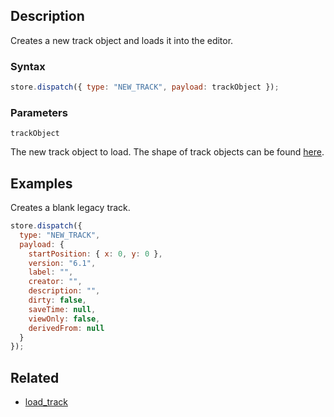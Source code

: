 ## Description

Creates a new track object and loads it into the editor.

### Syntax

```js
store.dispatch({ type: "NEW_TRACK", payload: trackObject });
```

### Parameters

`trackObject`

The new track object to load. The shape of track objects can be found [here](https://github.com/Malizma333/line-rider-web-docs/blob/main/External/templates.js#L192-L207).

## Examples

Creates a blank legacy track.

```js
store.dispatch({
  type: "NEW_TRACK",
  payload: {
    startPosition: { x: 0, y: 0 },
    version: "6.1",
    label: "",
    creator: "",
    description: "",
    dirty: false,
    saveTime: null,
    viewOnly: false,
    derivedFrom: null
  }
});
```

## Related

- [load_track](./load_track.md)
